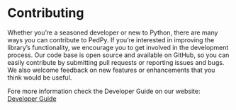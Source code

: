 # Contributing

Whether you’re a seasoned developer or new to Python, there are many ways you can contribute to PedPy. 
If you’re interested in improving the library’s functionality, we encourage you to get involved in the development process. 
Our code base is open source and available on GitHub, so you can easily contribute by submitting pull requests or reporting issues and bugs. 
We also welcome feedback on new features or enhancements that you think would be useful.

Fore more information check the Developer Guide on our website: [Developer Guide](https://pedpy.readthedocs.io/latest/developer_guide.html)
